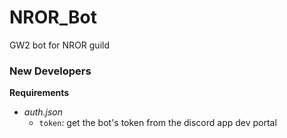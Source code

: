 # NROR_Bot
GW2 bot for NROR guild

### New Developers 
**Requirements**
- _auth.json_
  - `token`: get the bot's token from the discord app dev portal
